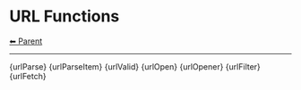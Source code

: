 # URL Functions

<!-- TEMPLATE header 2 -->
[⬅ Parent ](../index.md)
<hr />

{urlParse}
{urlParseItem}
{urlValid}
{urlOpen}
{urlOpener}
{urlFilter}
{urlFetch}
